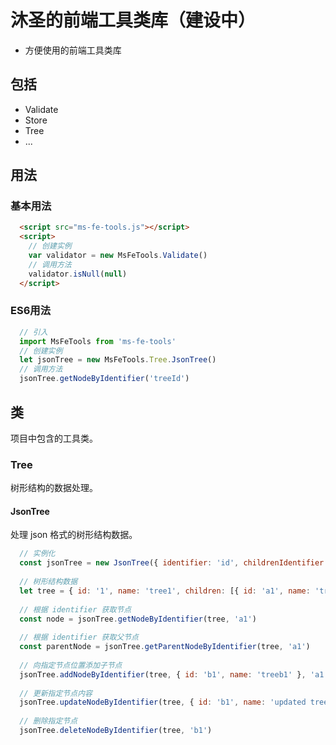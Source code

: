 # 沐圣的前端工具类库（建设中）
  * 方便使用的前端工具类库

## 包括
  * Validate
  * Store
  * Tree
  * ...

## 用法
### 基本用法
```html
  <script src="ms-fe-tools.js"></script>
  <script>
    // 创建实例
    var validator = new MsFeTools.Validate()
    // 调用方法
    validator.isNull(null)
  </script>
```
### ES6用法
```javascript
  // 引入
  import MsFeTools from 'ms-fe-tools'
  // 创建实例
  let jsonTree = new MsFeTools.Tree.JsonTree()
  // 调用方法
  jsonTree.getNodeByIdentifier('treeId')
```

## 类
  项目中包含的工具类。
### Tree
  树形结构的数据处理。
#### JsonTree
  处理 json 格式的树形结构数据。
```javascript
  // 实例化
  const jsonTree = new JsonTree({ identifier: 'id', childrenIdentifier: 'children' })
  
  // 树形结构数据
  let tree = { id: '1', name: 'tree1', children: [{ id: 'a1', name: 'treea1' }] }
  
  // 根据 identifier 获取节点
  const node = jsonTree.getNodeByIdentifier(tree, 'a1')
  
  // 根据 identifier 获取父节点
  const parentNode = jsonTree.getParentNodeByIdentifier(tree, 'a1')
  
  // 向指定节点位置添加子节点
  jsonTree.addNodeByIdentifier(tree, { id: 'b1', name: 'treeb1' }, 'a1')
  
  // 更新指定节点内容
  jsonTree.updateNodeByIdentifier(tree, { id: 'b1', name: 'updated treeb1' }, 'b1')
  
  // 删除指定节点
  jsonTree.deleteNodeByIdentifier(tree, 'b1')
```